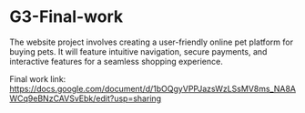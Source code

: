 # G3-Final-work
The website project involves creating a user-friendly online pet platform for buying pets. It will feature intuitive navigation, secure payments, and interactive features for a seamless shopping experience.

Final work link: https://docs.google.com/document/d/1bOQgyVPPJazsWzLSsMV8ms_NA8AWCq9eBNzCAVSvEbk/edit?usp=sharing
